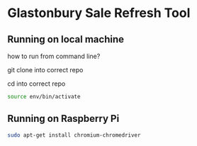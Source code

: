 # Glastonbury Sale Refresh Tool

## Running on local machine

how to run from command line?

git clone into correct repo

cd into correct repo 
```bash
source env/bin/activate
```

## Running on Raspberry Pi


```bash
sudo apt-get install chromium-chromedriver
```

